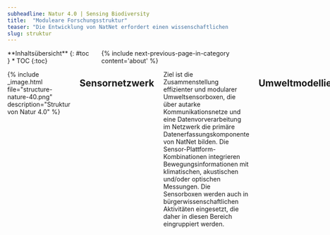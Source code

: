 ```yaml
---
subheadline: Natur 4.0 | Sensing Biodiversity
title:  "Moduleare Forschungsstruktur"
teaser: "Die Entwicklung von NatNet erfordert einen wissenschaftlichen Verbund und ein dynamisches Projektmanagement. Zur Nutzung von Synergien sind die Teilprojekte drei Projektbereichen mit differenzierten Zielen zugeordnet. Zusammen bilden sie das Natur 4.0 Lab, das als zentrale Organisationsstruktur die Verzahnung der Forschungsaktivitäten begleitet."
slug: struktur
---
```


<div class="row">
<div class="medium-4 medium-push-8 columns" markdown="1">
<div class="panel radius" markdown="1">
**Inhaltsübersicht**
{: #toc }
*  TOC
{:toc}
</div>
{% include next-previous-page-in-category content='about' %}
</div><!-- /.medium-4.columns -->

<div class="medium-8 medium-pull-4 columns" markdown="1">


{% include _image.html file="structure-nature-40.png" description="Struktur von Natur 4.0" %}

## Sensornetzwerk
Ziel ist die Zusammenstellung effizienter und modularer Umweltsensorboxen, die über autarke Kommunikationsnetze und eine Datenvorverarbeitung im Netzwerk die primäre Datenerfassungskomponente von NatNet bilden. Die Sensor-Plattform-Kombinationen integrieren Bewegungsinformationen mit klimatischen, akustischen und/oder optischen Messungen. Die Sensorboxen werden auch in bürgerwissenschaftlichen Aktivitäten eingesetzt, die daher in diesen Bereich eingruppiert werden.

## Umweltmodellierung
Ziel ist die Entwicklung und Implementierung von v.a. maschinell lernenden Verfahren zur Ableitung naturschutzrelevanter Informationen aus den Primärdaten des Sensornetzwerks und zur flächendeckenden Modellierung dieser irregulären Informationen. Hierfür werden zusammen mit dem Projektbereich Ökologische Pilotierung u.a. Verfahren zur akustischen Rauschfilterung und Artenerkennung, zur Bildklassifikation und zur radarbasierten Erfassung von Insekten entwickelt und modular in das Datenbankmodul von NatNet integriert. Zusammen mit dem Projektbereich Sensornetzwerk wird geprüft, inwieweit die Datenvorverarbeitung bereits im Sensornetzwerk realisiert und das letztendlich zu übertragende Datenvolumen gesenkt werden kann. 

## Ökologische Pilotierung
Ziel ist die Begleitung der Zusammenstellung von Sensorboxen aus ökologischer Perspektive, die Bereitstellung von Trainings- und Testdaten für die Modellentwicklung sowie die Durchführung von Pilotstudien, die die Leistungsfähigkeit von NatNet evaluieren. Für die Modellentwicklung werden in situ Daten über längere Zeiträume mittels überwiegend klassischer Methoden erhoben und mit parallelen Sensorboxmessungen verknüpft. Die Pilotstudien fokussieren auf die Quantifizierung multipler Interaktionsnetzwerke mittels NatNet und umfasst Insekten, Sing- und Greifvögel sowie Klein- und Großsäuger.

## Natur 4.0 Lab
Ziel ist die Koordination des LOEWE-Schwerpunkts und die Unterstützung der Teilprojekte. Die Teilprojektarbeiten werden aufeinander abgestimmt und Wissenschaftler/innen in themenspezifischen Gruppen zusammengebracht. Zusammen mit den Projektbereichen wird die Nachhaltigkeitsstrategie umgesetzt und zentral gesteuert.

{% include next-previous-page-in-category content='about' %}